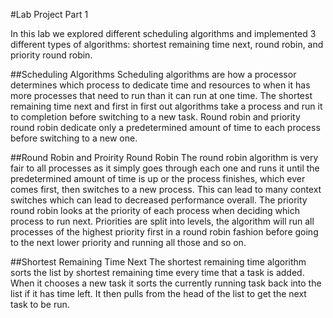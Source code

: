 #Lab Project Part 1

In this lab we explored different scheduling algorithms and implemented 3 different types of algorithms: shortest remaining time
next, round robin, and priority round robin.

##Scheduling Algorithms
Scheduling algorithms are how a processor determines which process to dedicate time and resources to when it has more processes that need 
to run than it can run at one time.  The shortest remaining time next and first in first out algorithms take a process and run it to 
completion before switching to a new task.  Round robin and priority round robin dedicate only a predetermined amount of time to each 
process before switching to a new one.  

##Round Robin and Proirity Round Robin
The round robin algorithm is very fair to all processes as it simply goes through each one and 
runs it until the predetermined amount of time is up or the process finishes, which ever comes first, then switches to a new process. 
This can lead to many context switches which can lead to decreased performance overall.  The priority round robin looks at the priority
of each process when deciding which process to run next.  Priorities are split into levels, the algorithm will run all processes of the 
highest priority first in a round robin fashion before going to the next lower priority and running all those and so on.

##Shortest Remaining Time Next
The shortest remaining time algorithm sorts the list by shortest remaining time every time that a task is added. When it chooses a new task it sorts the currently running task back into the list if it has time left. It then pulls from the head of the list to get the next task to be run.
